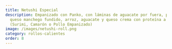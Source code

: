 ```yaml
---
title: Netushi Especial
description: Empanizado con Panko, con láminas de aguacate por fuera, por dentro
  queso manchego fundido, arroz, aguacate y queso crema con proteína a elegir
  (Surimi, Camarón o Pollo Empanizado)
image: /images/netushi-roll.png
category: rollos-calientes
order: 8
---
```

